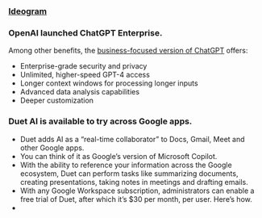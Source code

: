 
### [Ideogram]()

### OpenAI launched ChatGPT Enterprise.
Among other benefits, the [business-focused version of ChatGPT](https://openai.com/blog/introducing-chatgpt-enterprise) offers:
- Enterprise-grade security and privacy
- Unlimited, higher-speed GPT-4 access
- Longer context windows for processing longer inputs
- Advanced data analysis capabilities
- Deeper customization

### Duet AI is available to try across Google apps.
- Duet adds AI as a “real-time collaborator” to Docs, Gmail, Meet and other Google apps.
- You can think of it as Google’s version of Microsoft Copilot.
- With the ability to reference your information across the Google ecosystem, Duet can perform tasks like summarizing documents, creating presentations, taking notes in meetings and drafting emails.
- With any Google Workspace subscription, administrators can enable a free trial of Duet, after which it’s $30 per month, per user. Here’s how.
- 
